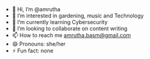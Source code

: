 - 👋 Hi, I’m @amrutha
- 👀 I’m interested in gardening, music and Technology
- 🌱 I’m currently learning Cybersecurity
- 💞️ I’m looking to collaborate on content writing
- 📫 How to reach me amrutha.basm@gmail.com
- 😄 Pronouns: she/her
- ⚡ Fun fact: none

<!---
amruthabasm/amruthabasm is a ✨ special ✨ repository because its `README.md` (this file) appears on your GitHub profile.
You can click the Preview link to take a look at your changes.
--->
